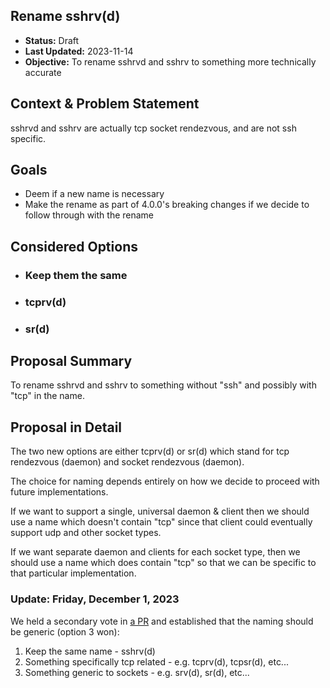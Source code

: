 <!-- This template is inspired by https://github.com/GoogleCloudPlatform/emblem/tree/main/docs/decisions -->
## Rename sshrv(d)

* **Status:** Draft <!-- / Approved / Rejected / Superseded -->
* **Last Updated:** 2023-11-14
* **Objective:** To rename sshrvd and sshrv to something more technically accurate

## Context & Problem Statement

sshrvd and sshrv are actually tcp socket rendezvous, and are not ssh specific.

## Goals

- Deem if a new name is necessary
- Make the rename as part of 4.0.0's breaking changes if we decide to follow through with the rename

## Considered Options <!-- optional -->
- ### Keep them the same
- ### tcprv(d)
- ### sr(d)

## Proposal Summary

To rename sshrvd and sshrv to something without "ssh" and possibly with "tcp" in the name.

## Proposal in Detail

The two new options are either tcprv(d) or sr(d) which stand for tcp rendezvous (daemon) and socket rendezvous (daemon).

The choice for naming depends entirely on how we decide to proceed with future implementations.

If we want to support a single, universal daemon & client then we should use a name which doesn't contain "tcp"
since that client could eventually support udp and other socket types.

If we want separate daemon and clients for each socket type, then we should use a name which does contain "tcp"
so that we can be specific to that particular implementation.

### Update: Friday, December 1, 2023

We held a secondary vote in [a PR](https://github.com/atsign-foundation/at_protocol/pull/112) and established that the naming should be generic (option 3 won):

1. Keep the same name - sshrv(d)
2. Something specifically tcp related - e.g. tcprv(d), tcpsr(d), etc...
3. Something generic to sockets - e.g. srv(d), sr(d), etc... 
